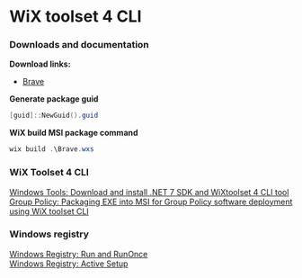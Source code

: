 # WiX toolset 4 CLI
### Downloads and documentation
<b>Download links:</b> <br />
* [Brave](https://github.com/brave/brave-browser) <br />

<b>Generate package guid</b>
```powershell
[guid]::NewGuid().guid
```

<b>WiX build MSI package command</b>
```powershell
wix build .\Brave.wxs
```

### WiX Toolset 4 CLI <br />
[Windows Tools: Download and install .NET 7 SDK and WiXtoolset 4 CLI tool](https://youtu.be/ukrIlmadTjw) <br />
[Group Policy: Packaging EXE into MSI for Group Policy software deployment using WiX toolset CLI](https://youtu.be/pZ42XS2Ucsg) <br />

### Windows registry <br />
[Windows Registry: Run and RunOnce](https://youtu.be/HrVJ7wdvfmo) <br />
[Windows Registry: Active Setup](https://youtu.be/HrVJ7wdvfmo) <br />